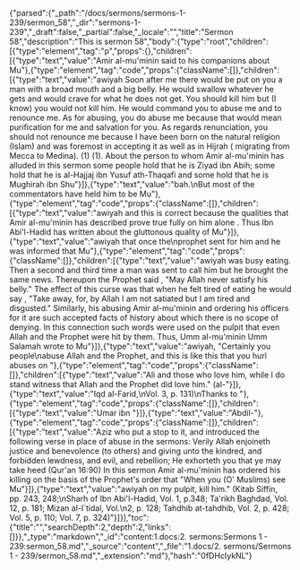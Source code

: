 {"parsed":{"_path":"/docs/sermons/sermons-1-239/sermon_58","_dir":"sermons-1-239","_draft":false,"_partial":false,"_locale":"","title":"Sermon 58","description":"This is sermon 58","body":{"type":"root","children":[{"type":"element","tag":"p","props":{},"children":[{"type":"text","value":"Amir al-mu'minin said to his companions about Mu"},{"type":"element","tag":"code","props":{"className":[]},"children":[{"type":"text","value":"awiyah Soon after me there would be put on you a man with a broad mouth and a big belly. He would swallow whatever he gets and would crave for what he does not get. You should kill him but (I know) you would not kill him. He would command you to abuse me and to renounce me. As for abusing, you do abuse me because that would mean purification for me and salvation for you. As regards renunciation, you should not renounce me because I have been born on the natural religion (Islam) and was foremost in accepting it as well as in Hijrah ( migrating from Mecca to Medina). (1) (1). About the person to whom Amir al-mu'minin has alluded in this sermon some people hold that he is Ziyad ibn Abih; some hold that he is al-Hajjaj ibn Yusuf ath-Thaqafi and some hold that he is Mughirah ibn Shu"}]},{"type":"text","value":"bah.\nBut most of the commentators have held him to be Mu"},{"type":"element","tag":"code","props":{"className":[]},"children":[{"type":"text","value":"awiyah and this is correct because the qualities that Amir al-mu'minin has described prove true fully on him alone . Thus Ibn Abi'l-Hadid has written about the gluttonous quality of Mu"}]},{"type":"text","value":"awiyah that once the\nprophet sent for him and he was informed that Mu"},{"type":"element","tag":"code","props":{"className":[]},"children":[{"type":"text","value":"awiyah was busy eating. Then a second and third time a man was sent to call him but he brought the same news. Thereupon the Prophet said , \"May Allah never satisfy his belly.\" The effect of this curse was that when he felt tired of eating he would say , \"Take away, for, by Allah I am not satiated but I am tired and disgusted.\" Similarly, his abusing Amir al-mu'minin and ordering his officers for it are such accepted facts of history about which there is no scope of denying. In this connection such words were used on the pulpit that even Allah and the Prophet were hit by them. Thus, Umm al-mu'minin Umm Salamah wrote to Mu"}]},{"type":"text","value":"awiyah, \"Certainly you people\nabuse Allah and the Prophet, and this is like this that you hurl abuses on "},{"type":"element","tag":"code","props":{"className":[]},"children":[{"type":"text","value":"Ali and those who love him, while I do stand witness that Allah and the Prophet did love him.\" (al-"}]},{"type":"text","value":"Iqd al-Farid,\nVol. 3, p. 131)\nThanks to "},{"type":"element","tag":"code","props":{"className":[]},"children":[{"type":"text","value":"Umar ibn "}]},{"type":"text","value":"Abdil-"},{"type":"element","tag":"code","props":{"className":[]},"children":[{"type":"text","value":"Aziz who put a stop to it, and introduced the following verse in place of abuse in the sermons: Verily Allah enjoineth justice and benevolence (to others) and giving unto the kindred, and forbidden lewdness, and evil, and rebellion; He exhorteth you that ye may take heed (Qur'an 16:90) In this sermon Amir al-mu'minin has ordered his killing on the basis of the Prophet's order that \"When you (O' Muslims) see Mu"}]},{"type":"text","value":"awiyah on my pulpit, kill him.\" (Kitab Siffin, pp. 243, 248;\nSharh of Ibn Abi'l-Hadid, Vol. 1, p.348; Ta'rikh Baghdad, Vol. 12, p. 181; Mizan al-I`tidal, Vol.\n2, p. 128; Tahdhib at-tahdhib, Vol. 2, p. 428; Vol. 5, p. 110; Vol. 7, p. 324)"}]}],"toc":{"title":"","searchDepth":2,"depth":2,"links":[]}},"_type":"markdown","_id":"content:1.docs:2. sermons:Sermons 1 - 239:sermon_58.md","_source":"content","_file":"1.docs/2. sermons/Sermons 1 - 239/sermon_58.md","_extension":"md"},"hash":"0fDHcIykNL"}